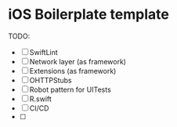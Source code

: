 # iOS Boilerplate template

TODO:
- [ ] SwiftLint
- [ ] Network layer (as framework)
- [ ] Extensions (as framework)
- [ ] OHTTPStubs
- [ ] Robot pattern for UITests
- [ ] R.swift
- [ ] CI/CD
- [ ] 